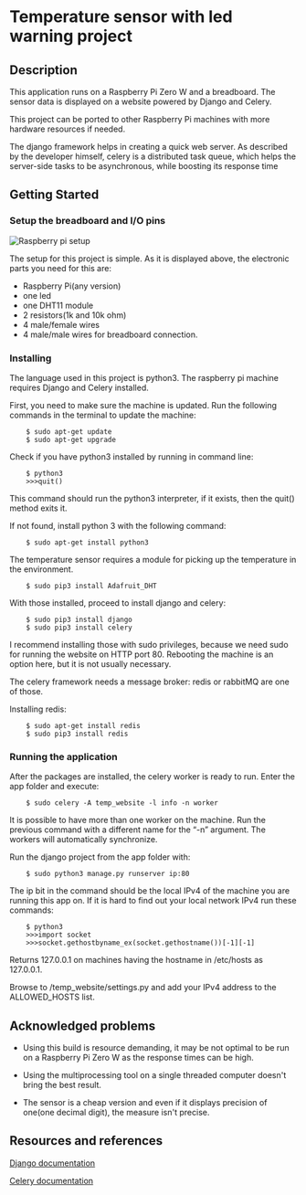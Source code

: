 # Temperature sensor with led warning project

## Description
This application runs on a Raspberry Pi Zero W and a breadboard. The sensor data is displayed on a website powered by Django and Celery.

This project can be ported to other Raspberry Pi machines with more hardware resources if needed. 

The django framework helps in creating a quick web server. As described by the developer himself, celery is a distributed task queue, which helps the server-side tasks to be asynchronous, while boosting its response time

## Getting Started

### Setup the breadboard and I/O pins

![Raspberry pi setup](https://i.ibb.co/qJShbz9/Annotation-2020-05-21-114706.jpg)

The setup for this project is simple. As it is displayed above, the electronic parts you need for this are: 
- Raspberry Pi(any version) 
- one led
- one DHT11 module
- 2 resistors(1k and 10k ohm)
- 4 male/female wires 
- 4 male/male wires for breadboard connection.

### Installing

The language used in this project is python3. The raspberry pi machine requires Django and Celery installed.

First, you need to make sure the machine is updated. Run the following commands in the terminal to update the machine:
```
    $ sudo apt-get update
    $ sudo apt-get upgrade
```

Check if you have python3 installed by running in command line:
```
    $ python3
    >>>quit()
```

This command should run the python3 interpreter, if it exists, then the quit() method exits it.

If not found, install python 3 with the following command:
```
    $ sudo apt-get install python3
```

The temperature sensor requires a module for picking up the temperature in the environment.
```
    $ sudo pip3 install Adafruit_DHT
```

With those installed, proceed to install django and celery:
```
    $ sudo pip3 install django
    $ sudo pip3 install celery
```

I recommend installing those with sudo privileges, because we need sudo for running the website on HTTP port 80. Rebooting the machine is an option here, but it is not usually necessary.

The celery framework needs a message broker: redis or rabbitMQ are one of those.

Installing redis:
```
    $ sudo apt-get install redis
    $ sudo pip3 install redis
```

### Running the application

After the packages are installed, the celery worker is ready to run. Enter the app folder and execute:
```
    $ sudo celery -A temp_website -l info -n worker
```
It is possible to have more than one worker on the machine. Run the previous command with a different name for the “-n” argument. The workers will automatically synchronize. 

Run the django project from the app folder with:
```
    $ sudo python3 manage.py runserver ip:80
```

The ip bit in the command should be the local IPv4 of the machine you are running this app on. If it is hard to find out your local network IPv4 run these commands:
```
    $ python3
    >>>import socket
    >>>socket.gethostbyname_ex(socket.gethostname())[-1][-1]
```
Returns 127.0.0.1 on machines having the hostname in /etc/hosts as 127.0.0.1.


Browse to /temp_website/settings.py and add your IPv4 address to the ALLOWED_HOSTS list.

## Acknowledged problems

- Using this build is resource demanding, it may be not optimal to be run on a Raspberry Pi Zero W as the response times can be high.

- Using the multiprocessing tool on a single threaded computer doesn't bring the best result.

- The sensor is a cheap version and even if it displays precision of one(one decimal digit), the measure isn't precise.

## Resources and references

[Django documentation](https://towardsdatascience.com/image-panorama-stitching-with-opencv-2402bde6b46c)

[Celery documentation](https://docs.celeryproject.org/en/stable/)